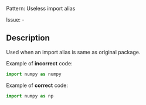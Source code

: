 Pattern: Useless import alias

Issue: -

## Description

Used when an import alias is same as original package.

Example of **incorrect** code:

```python
import numpy as numpy
```

Example of **correct** code:

```python
import numpy as np
```
